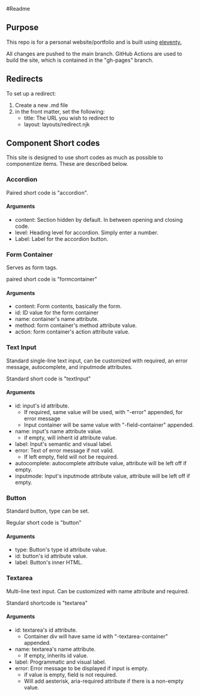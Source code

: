 #Readme

## Purpose

This repo is for a personal website/portfolio and is built using [eleventy.](https://www.11ty.dev/)

All changes are pushed to the main branch. GitHub Actions are used to build the site, which is contained in the "gh-pages" branch.

## Redirects

To set up a redirect:

1. Create a new .md file
2. in the front matter, set the following:
    - title: The URL you wish to redirect to
    - layout: layouts/redirect.njk

## Component Short codes

This site is designed to use short codes as much as possible to componentize items. These are described below.

### Accordion

Paired short code is "accordion".

#### Arguments
- content: Section hidden by default. In between opening and closing code.
- level: Heading level for accordion. Simply enter a number.
- Label: Label for the accordion button.

### Form Container

Serves as form tags.

paired short code is "formcontainer"

#### Arguments

- content: Form contents, basically the form.
- id: ID value for the form container
- name: container's name attribute.
- method: form container's method attribute value.
- action: form container's action attribute value.

### Text Input

Standard single-line text input, can be customized with required, an error message, autocomplete, and inputmode attributes.

Standard short code is "textInput"

#### Arguments

- id: input's id attribute.
    - If required, same value will be used, with "-error" appended, for error message
    - Input container will be same value with "-field-container" appended.
- name: input's name attribute value.
    - if empty, will inherit id attribute value.
- label: Input's semantic and visual label.
- error: Text of error message if not valid.
    - If left empty, field will not be required.
- autocomplete: autocomplete attribute value, attribute will be left off if empty.
- inputmode: Input's inputmode attribute value, attribute will be left off if empty.

### Button

Standard button, type can be set.

Regular short code is "button"

#### Arguments

- type: Button's type id attribute value.
- id: button's id attribute value.
- label: Button's inner HTML.

### Textarea

Multi-line text input. Can be customized with name attribute and required.

Standard shortcode is "textarea"

#### Arguments

- id: textarea's id attribute.
    - Container div will have same id with "-textarea-container" appended.
- name: textarea's name attribute.
    - If empty, inherits id value.
- label: Programmatic and visual label.
- error: Error message to be displayed if input is empty.
    - if value is empty, field is not required.
    - Will add aesterisk, aria-required attribute if there is a non-empty value.